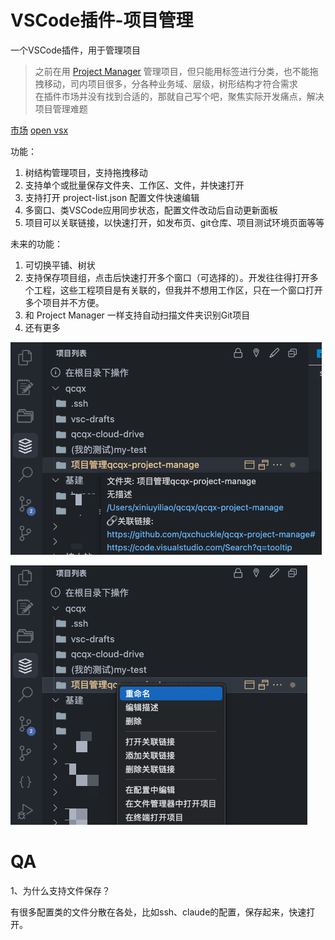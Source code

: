 # VSCode插件-项目管理
一个VSCode插件，用于管理项目

> 之前在用 [Project Manager](https://github.com/alefragnani/vscode-project-manager) 管理项目，但只能用标签进行分类，也不能拖拽移动，司内项目很多，分各种业务域、层级，树形结构才符合需求  
> 在插件市场并没有找到合适的，那就自己写个吧，聚焦实际开发痛点，解决项目管理难题  

[市场](https://marketplace.visualstudio.com/items?itemName=qcqx.qcqx-project-manage) [open vsx](https://open-vsx.org/extension/qcqx/qcqx-project-manage)

功能：
1. 树结构管理项目，支持拖拽移动  
2. 支持单个或批量保存文件夹、工作区、文件，并快速打开  
3. 支持打开 project-list.json 配置文件快速编辑  
4. 多窗口、类VSCode应用同步状态，配置文件改动后自动更新面板  
5. 项目可以关联链接，以快速打开，如发布页、git仓库、项目测试环境页面等等  

未来的功能：
1. 可切换平铺、树状
2. 支持保存项目组，点击后快速打开多个窗口（可选择的）。开发往往得打开多个工程，这些工程项目是有关联的，但我并不想用工作区，只在一个窗口打开多个项目并不方便。  
3. 和 Project Manager 一样支持自动扫描文件夹识别Git项目  
4. 还有更多  

![image](https://raw.githubusercontent.com/qxchuckle/qcqx-project-manage/refs/heads/master/img/1.png)

![image](https://raw.githubusercontent.com/qxchuckle/qcqx-project-manage/refs/heads/master/img/2.png)


# QA
1、为什么支持文件保存？

有很多配置类的文件分散在各处，比如ssh、claude的配置，保存起来，快速打开。










